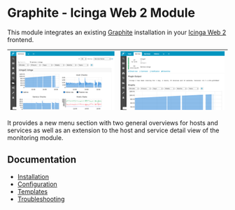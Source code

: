 # Graphite - Icinga Web 2 Module

This module integrates an existing [Graphite](https://graphite.readthedocs.io/en/latest/)
installation in your [Icinga Web 2](https://www.icinga.com/products/icinga-web-2/)
frontend.

![Service List](img/service-list.png) | ![Detail View](img/service-detail-view.png)
--------------------------------------|--------------------------------------------

It provides a new menu section with two general overviews for hosts and
services as well as an extension to the host and service detail view of
the monitoring module.

## Documentation

* [Installation](02-Installation.md)
* [Configuration](03-Configuration.md)
* [Templates](04-Templates.md)
* [Troubleshooting](05-Troubleshooting.md)
